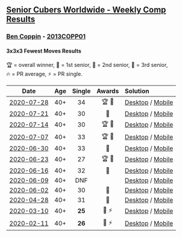 <style>table {white-space: nowrap;}</style>

## [Senior Cubers Worldwide - Weekly Comp Results](/scw-comp/results/)
### [Ben Coppin](README.md) - [2013COPP01](https://www.worldcubeassociation.org/persons/2013COPP01?event=333fm)
#### 3x3x3 Fewest Moves Results

<span style="white-space: nowrap;">🏆 = overall winner</span>, <span style="white-space: nowrap;">🥇 = 1st senior</span>, <span style="white-space: nowrap;">🥈 = 2nd senior</span>, <span style="white-space: nowrap;">🥉 = 3rd senior</span>, <span style="white-space: nowrap;">🔥 = PR average</span>, <span style="white-space: nowrap;">⚡ = PR single</span>.

| Date | Age | Single | Awards | Solution |
| :--: | :--: | :--: | :--: | :-- |
| [2020-07-28](../../results/2020-07-28/333fm.md) | 40+ | 34 | 🏆 🥇 | [Desktop](https://www.facebook.com/events/594694278084934/permalink/596060407948321) / [Mobile](https://m.facebook.com/events/594694278084934?view=permalink&id=596060407948321) |
| [2020-07-21](../../results/2020-07-21/333fm.md) | 40+ | 30 | 🥈 | [Desktop](https://www.facebook.com/events/720490528496412/permalink/721162581762540) / [Mobile](https://m.facebook.com/events/720490528496412?view=permalink&id=721162581762540) |
| [2020-07-14](../../results/2020-07-14/333fm.md) | 40+ | 30 | 🏆 🥇 | [Desktop](https://www.facebook.com/events/1103134150080209/permalink/1105435803183377) / [Mobile](https://m.facebook.com/events/1103134150080209?view=permalink&id=1105435803183377) |
| [2020-07-07](../../results/2020-07-07/333fm.md) | 40+ | 33 | 🏆 🥇 | [Desktop](https://www.facebook.com/events/881997795616111/permalink/884382862044271) / [Mobile](https://m.facebook.com/events/881997795616111?view=permalink&id=884382862044271) |
| [2020-06-30](../../results/2020-06-30/333fm.md) | 40+ | 33 | 🥇 | [Desktop](https://www.facebook.com/events/1574705676027540/permalink/1576578979173543) / [Mobile](https://m.facebook.com/events/1574705676027540?view=permalink&id=1576578979173543) |
| [2020-06-23](../../results/2020-06-23/333fm.md) | 40+ | 27 | 🏆 🥇 | [Desktop](https://www.facebook.com/events/284763775909443/permalink/285623172490170) / [Mobile](https://m.facebook.com/events/284763775909443?view=permalink&id=285623172490170) |
| [2020-06-16](../../results/2020-06-16/333fm.md) | 40+ | 32 | 🥈 | [Desktop](https://www.facebook.com/events/753945178677521/permalink/755294308542608) / [Mobile](https://m.facebook.com/events/753945178677521?view=permalink&id=755294308542608) |
| [2020-06-09](../../results/2020-06-09/333fm.md) | 40+ | DNF |  | [Desktop](https://www.facebook.com/events/855783411578420/permalink/857232631433498) / [Mobile](https://m.facebook.com/events/855783411578420?view=permalink&id=857232631433498) |
| [2020-06-02](../../results/2020-06-02/333fm.md) | 40+ | 30 | 🥉 | [Desktop](https://www.facebook.com/events/3920457157996941/permalink/3929494677093189) / [Mobile](https://m.facebook.com/events/3920457157996941?view=permalink&id=3929494677093189) |
| [2020-04-28](../../results/2020-04-28/333fm.md) | 40+ | 31 | 🥉 | [Desktop](https://www.facebook.com/events/339284923718995/permalink/339287250385429) / [Mobile](https://m.facebook.com/events/339284923718995?view=permalink&id=339287250385429) |
| [2020-03-10](../../results/2020-03-10/333fm.md) | 40+ | **25** | 🥈 ⚡ | [Desktop](https://www.facebook.com/events/640532176759268/permalink/641063233372829) / [Mobile](https://m.facebook.com/events/640532176759268?view=permalink&id=641063233372829) |
| [2020-02-11](../../results/2020-02-11/333fm.md) | 40+ | **26** | 🥈 ⚡ | [Desktop](https://www.facebook.com/groups/1604105099735401/permalink/2138923996253506) / [Mobile](https://m.facebook.com/groups/1604105099735401?view=permalink&id=2138923996253506) |


<!-- Global site tag (gtag.js) - Google Analytics -->
<script async src="https://www.googletagmanager.com/gtag/js?id=UA-86348435-3"></script>
<script>window.dataLayer = window.dataLayer || []; function gtag() {dataLayer.push(arguments);} gtag('js', new Date()); gtag('config', 'UA-86348435-3');</script>
